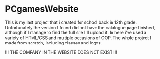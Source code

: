 # PCgamesWebsite
This is my last project that i created for school back in 12th grade.
Unfortunately the version I found did not have the catalogue page finished, although if I manage to find the full site I'll upload it.
In here i've used a variety of HTML/CSS and multiple occasions of OOP. The whole project I made from scratch, Including classes and logos.

!!! THE COMPANY IN THE WEBSITE DOES NOT EXIST !!!
    
